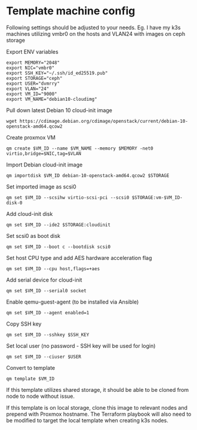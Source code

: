 # Template machine config
Following settings should be adjusted to your needs.
Eg. I have my k3s machines utilizing vmbr0 on the hosts and VLAN24 with images on ceph storage

Export ENV variables
    
    export MEMORY="2048"
    export NIC="vmbr0"
    export SSH_KEY="~/.ssh/id_ed25519.pub"
    export STORAGE="ceph"
    export USER="dvmrry"
    export VLAN="24"
    export VM_ID="9000"
    export VM_NAME="debian10-cloudimg"

Pull down latest Debian 10 cloud-init image

    wget https://cdimage.debian.org/cdimage/openstack/current/debian-10-openstack-amd64.qcow2
    
Create proxmox VM

    qm create $VM_ID --name $VM_NAME --memory $MEMORY -net0 virtio,bridge=$NIC,tag=$VLAN
    
Import Debian cloud-init image

    qm importdisk $VM_ID debian-10-openstack-amd64.qcow2 $STORAGE
 
Set imported image as scsi0

    qm set $VM_ID --scsihw virtio-scsi-pci --scsi0 $STORAGE:vm-$VM_ID-disk-0
    
Add cloud-init disk

    qm set $VM_ID --ide2 $STORAGE:cloudinit
    
Set scsi0 as boot disk

    qm set $VM_ID --boot c --bootdisk scsi0

Set host CPU type and add AES hardware acceleration flag

    qm set $VM_ID --cpu host,flags=+aes

Add serial device for cloud-init

    qm set $VM_ID --serial0 socket

Enable qemu-guest-agent (to be installed via Ansible)

    qm set $VM_ID --agent enabled=1

Copy SSH key

    qm set $VM_ID --sshkey $SSH_KEY

Set local user (no password - SSH key will be used for login)

    qm set $VM_ID --ciuser $USER
    
Convert to template
    
    qm template $VM_ID

If this template utilizes shared storage, it should be able to be cloned from node to node without issue.

If this template is on local storage, clone this image to relevant nodes and prepend with Proxmox hostname. The Terraform playbook will also need to be modified to target the local template when creating k3s nodes.
